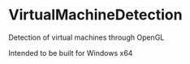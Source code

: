 # VirtualMachineDetection
Detection of virtual machines through OpenGL

Intended to be built for Windows x64
